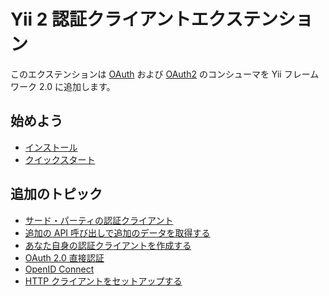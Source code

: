 Yii 2 認証クライアントエクステンション
======================================

このエクステンションは [OAuth](http://oauth.net/) および [OAuth2](http://oauth.net/2/) のコンシューマを
Yii フレームワーク 2.0 に追加します。


始めよう
--------

* [インストール](installation.md)
* [クイックスタート](quick-start.md)

追加のトピック
--------------

* [サード・パーティの認証クライアント](third-party-auth-clients.md)
* [追加の API 呼び出しで追加のデータを取得する](usage-api.md)
* [あなた自身の認証クライアントを作成する](creating-your-own-auth-clients.md)
* [OAuth 2.0 直接認証](oauth-direct-authentication.md)
* [OpenID Connect](open-id-connect.md)
* [HTTP クライアントをセットアップする](setup-http-client.md)
